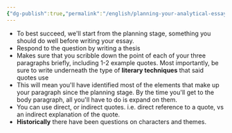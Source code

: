 ```yaml
---
{"dg-publish":true,"permalink":"/english/planning-your-analytical-essay/"}
---
```


- To best succeed, we'll start from the planning stage, something you should do well before writing your essay.
- Respond to the question by writing a thesis
- Makes sure that you scribble down the point of each of your three paragraphs briefly, including 1-2 example quotes. Most importantly, be sure to write underneath the type of **literary techniques** that said quotes use
- This will mean you'll have identified most of the elements that make up your paragraph since the planning stage. By the time you'll get to the body paragraph, all you'll have to do is expand on them.
- You can use direct, or indirect quotes. i.e. direct reference to a quote, vs an indirect explanation of the quote.
- **Historically** there have been questions on characters and themes.